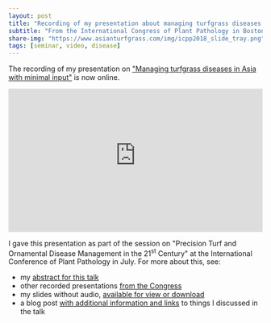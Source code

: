 ```yaml
---
layout: post
title: "Recording of my presentation about managing turfgrass diseases in Asia"
subtitle: "From the International Congress of Plant Pathology in Boston, in the session about Precision Turf and Ornamental Disease Management in the 21st Century"
share-img: "https://www.asianturfgrass.com/img/icpp2018_slide_tray.png"
tags: [seminar, video, disease]
---
```


The recording of my presentation on ["Managing turfgrass diseases in Asia with minimal input"](https://www.apsnet.org/publications/Webinars/Pages/2018videos.aspx?LID=Paper3992.mp4) is now online. 

<style>.embed-container { position: relative; padding-bottom: 56.25%; height: 0; overflow: hidden; max-width: 100%; } .embed-container iframe, .embed-container object, .embed-container embed { position: absolute; top: 0; left: 0; width: 100%; height: 100%; }</style>

<div class='embed-container'><iframe src='http://videos.scientificsocieties.org/aps/2018Meeting/mp4/Paper3992.mp4' style='border:0'></iframe></div>

I gave this presentation as part of the session on "Precision Turf and Ornamental Disease Management in the 21<sup>st</sup> Century" at the International Conference of Plant Pathology in July. For more about this, see:

* my [abstract for this talk](https://apsnet.confex.com/apsnet/ICPP2018/meetingapp.cgi/Paper/3992)
* other recorded presentations [from the Congress](https://www.apsnet.org/publications/Webinars/Pages/2018.aspx) 
* my slides without audio, [available for view or download](https://speakerdeck.com/micahwoods/managing-turfgrass-diseases-in-asia-with-minimal-input-1)
* a blog post [with additional information and links](https://www.asianturfgrass.com/2018-07-30-managing-turfgrass-diseases-in-asia-with-minimal-inputs/) to things I discussed in the talk
<br>




